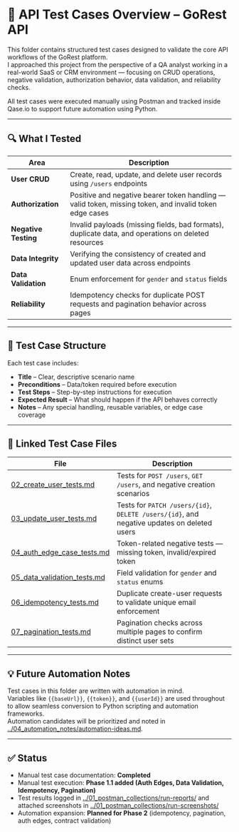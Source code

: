 # 🧪 API Test Cases Overview – GoRest API

This folder contains structured test cases designed to validate the core API workflows of the GoRest platform.  
I approached this project from the perspective of a QA analyst working in a real-world SaaS or CRM environment — focusing on CRUD operations, negative validation, authorization behavior, data validation, and reliability checks.

All test cases were executed manually using Postman and tracked inside Qase.io to support future automation using Python.

---

## 🔍 What I Tested

| Area             | Description |
|------------------|-------------|
| **User CRUD**    | Create, read, update, and delete user records using `/users` endpoints |
| **Authorization**| Positive and negative bearer token handling — valid token, missing token, and invalid token edge cases |
| **Negative Testing** | Invalid payloads (missing fields, bad formats), duplicate data, and operations on deleted resources |
| **Data Integrity** | Verifying the consistency of created and updated user data across endpoints |
| **Data Validation** | Enum enforcement for `gender` and `status` fields |
| **Reliability** | Idempotency checks for duplicate POST requests and pagination behavior across pages |

---

## 🧱 Test Case Structure

Each test case includes:
- **Title** – Clear, descriptive scenario name  
- **Preconditions** – Data/token required before execution  
- **Test Steps** – Step-by-step instructions for execution  
- **Expected Result** – What should happen if the API behaves correctly  
- **Notes** – Any special handling, reusable variables, or edge case coverage  

---

## 📂 Linked Test Case Files

| File | Description |
|------|-------------|
| [02_create_user_tests.md](./02_create_user_tests.md) | Tests for `POST /users`, `GET /users`, and negative creation scenarios |
| [03_update_user_tests.md](./03_update_user_tests.md) | Tests for `PATCH /users/{id}`, `DELETE /users/{id}`, and negative updates on deleted users |
| [04_auth_edge_case_tests.md](./04_auth_edge_case_tests.md) | Token-related negative tests — missing token, invalid/expired token |
| [05_data_validation_tests.md](./05_data_validation_tests.md) | Field validation for `gender` and `status` enums |
| [06_idempotency_tests.md](./06_idempotency_tests.md) | Duplicate create-user requests to validate unique email enforcement |
| [07_pagination_tests.md](./07_pagination_tests.md) | Pagination checks across multiple pages to confirm distinct user sets |
---

## 💡 Future Automation Notes

Test cases in this folder are written with automation in mind.  
Variables like `{{baseUrl}}`, `{{token}}`, and `{{userId}}` are used throughout to allow seamless conversion to Python scripting and automation frameworks.  
Automation candidates will be prioritized and noted in [../04_automation_notes/automation-ideas.md](../04_automation_notes/automation-ideas.md).

---

## ✅ Status

- Manual test case documentation: **Completed**  
- Manual test execution: **Phase 1.1 added (Auth Edges, Data Validation, Idempotency, Pagination)**  
- Test results logged in [../01_postman_collections/run-reports/](../01_postman_collections/run-reports/) and attached screenshots in [../01_postman_collections/run-screenshots/](../01_postman_collections/run-screenshots/)  
- Automation expansion: **Planned for Phase 2** (idempotency, pagination, auth edges, contract validation)